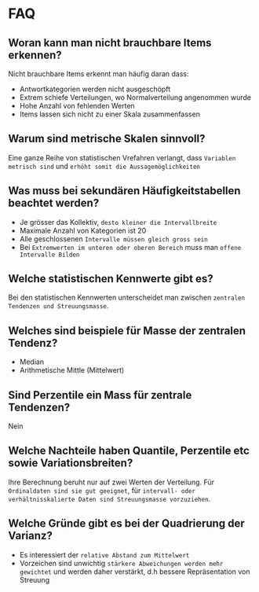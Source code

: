 # FAQ

## Woran kann man nicht brauchbare Items erkennen?
Nicht brauchbare Items erkennt man häufig daran dass:
* Antwortkategorien werden nicht ausgeschöpft
* Extrem schiefe Verteilungen, wo Normalverteilung angenommen wurde
* Hohe Anzahl von fehlenden Werten
* Items lassen sich nicht zu einer Skala zusammenfassen

## Warum sind metrische Skalen sinnvoll?
Eine ganze Reihe von statistischen Vrefahren verlangt, dass `Variablen metrisch sind` und `erhöht somit die Aussagemöglichkeiten`

## Was muss bei sekundären Häufigkeitstabellen beachtet werden?
* Je grösser das Kollektiv, `desto kleiner die Intervallbreite`
* Maximale Anzahl von Kategorien ist 20
* Alle geschlossenen `Intervalle müssen gleich gross sein`
* Bei `Extremwerten im unteren oder oberen Bereich` muss man `offene Intervalle Bilden`

## Welche statistischen Kennwerte gibt es?
Bei den statistischen Kennwerten unterscheidet man zwischen `zentralen Tendenzen und Streuungsmasse`.

## Welches sind beispiele für Masse der zentralen Tendenz?
* Median
* Arithmetische Mittle (Mittelwert)

## Sind Perzentile ein Mass für zentrale Tendenzen?
Nein

## Welche Nachteile haben Quantile, Perzentile etc sowie Variationsbreiten?
Ihre Berechnung beruht nur auf zwei Werten der Verteilung. Für `Ordinaldaten sind sie gut geeignet`, für `intervall- oder verhältnisskalierte Daten sind Streuungsmasse vorzuziehen`.

## Welche Gründe gibt es bei der Quadrierung der Varianz?
* Es interessiert der `relative Abstand zum Mittelwert`
* Vorzeichen sind unwichtig `stärkere Abweichungen werden mehr gewichtet` und werden daher verstärkt, d.h bessere Repräsentation von Streuung
